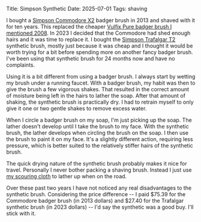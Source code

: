 Title: Simpson Synthetic
Date: 2025-07-01
Tags: shaving

I bought a [Simpson Commodore X2](https://www.simpsonshavingbrushes.com/store/brushes/best-badger/commodore-2-best/) badger brush in 2013 and shaved with it for ten years. This replaced the cheaper [Vulfix Pure badger brush I mentioned 2008](/2008/01/ruminations-on-the-act-of-shaving/). In 2023 I decided that the Commodore had shed enough hairs and it was time to replace it. I bought the [Simpson Trafalgar T2](https://www.simpsonshavingbrushes.com/store/brushes/synthetic-fibre-brushes/trafalgar-T2-synthetic-fibre-faux-ivory/) synthetic brush, mostly just because it was cheap and I thought it would be worth trying for a bit before spending more on another fancy badger brush. I've been using that synthetic brush for 24 months now and have no complaints.

Using it is a bit different from using a badger brush. I always start by wetting my brush under a running faucet. With a badger brush, my habit was then to give the brush a few vigorous shakes. That resulted in the correct amount of moisture being left in the hairs to lather the soap. After that amount of shaking, the synthetic brush is practically dry. I had to retrain myself to only give it one or two gentle shakes to remove excess water.

When I circle a badger brush on my soap, I'm just picking up the soap. The lather doesn't develop until I take the brush to my face. With the synthetic brush, the lather develops when circling the brush on the soap. I then use the brush to paint it on my face. It's a slightly different action, requiring less pressure, which is better suited to the relatively stiffer hairs of the synthetic brush.

The quick drying nature of the synthetic brush probably makes it nice for travel. Personally I never bother packing a shaving brush. Instead I just use [my scouring cloth](/2019/02/scouring/) to lather up when on the road.

Over these past two years I have not noticed any real disadvantages to the synthetic brush. Considering the price difference -- I paid $75.39 for the Commodore badger brush (in 2013 dollars) and $27.40 for the Trafalgar synthetic brush (in 2023 dollars) -- I'd say the synthetic was a good buy. I'll stick with it.
